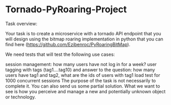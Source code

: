 # Tornado-PyRoaring-Project

Task overview: 

Your task is to create a microservice with a tornado API endpoint that you will design using the bitmap roaring implementation in python that you can find here (https://github.com/Ezibenroc/PyRoaringBitMap).

We need tests that will test the following use cases:

session management: how many users have not log in for a week?
user tagging with tags (tag1....tag10) and answer to the question: how many users have tag1 and tag2, what are the ids of users with tag1
load test for 1000 concurrent sessions
The purpose of the task is not necessarily to complete it. You can also send us some partial solution. What we want to see is how you perceive and manage a new and potentially unknown object or technology.
